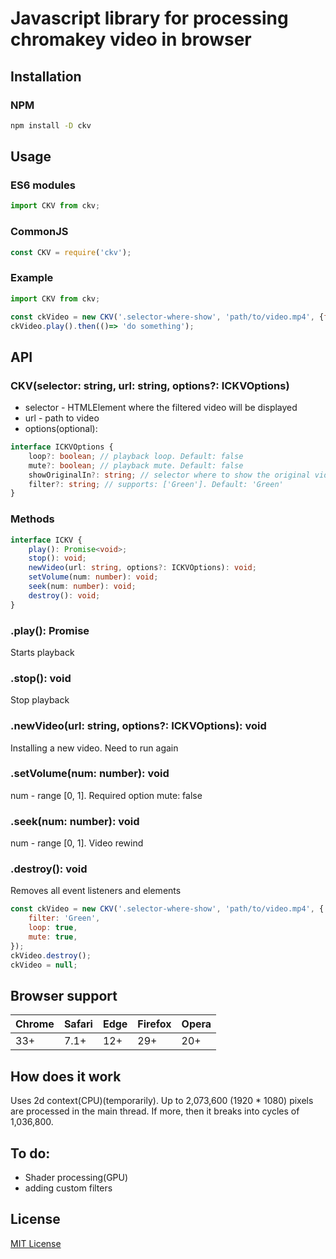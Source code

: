 # Javascript library for processing chromakey video in browser

## Installation

### NPM

```bash
npm install -D ckv
```

## Usage

### ES6 modules

```javascript
import CKV from ckv;
```

### CommonJS

```javascript
const CKV = require('ckv');
```

### Example

```javascript
import CKV from ckv;

const ckVideo = new CKV('.selector-where-show', 'path/to/video.mp4', {filter: 'Green', loop: true, mute: true});
ckVideo.play().then(()=> 'do something');
```

## API

### CKV(selector: string, url: string, options?: ICKVOptions)

-   selector - HTMLElement where the filtered video will be displayed
-   url - path to video
-   options(optional):

```typescript
interface ICKVOptions {
    loop?: boolean; // playback loop. Default: false
    mute?: boolean; // playback mute. Default: false
    showOriginalIn?: string; // selector where to show the original video. Default: null
    filter?: string; // supports: ['Green']. Default: 'Green'
}
```

### Methods

```typescript
interface ICKV {
    play(): Promise<void>;
    stop(): void;
    newVideo(url: string, options?: ICKVOptions): void;
    setVolume(num: number): void;
    seek(num: number): void;
    destroy(): void;
}
```

### .play(): Promise<void>

Starts playback

### .stop(): void

Stop playback

### .newVideo(url: string, options?: ICKVOptions): void

Installing a new video. Need to run again

### .setVolume(num: number): void

num - range [0, 1]. Required option mute: false

### .seek(num: number): void

num - range [0, 1]. Video rewind

### .destroy(): void

Removes all event listeners and elements

```javascript
const ckVideo = new CKV('.selector-where-show', 'path/to/video.mp4', {
    filter: 'Green',
    loop: true,
    mute: true,
});
ckVideo.destroy();
ckVideo = null;
```

## Browser support

| Chrome | Safari | Edge | Firefox | Opera |
| ------ | ------ | ---- | ------- | ----- |
| 33+    | 7.1+   | 12+  | 29+     | 20+   |

## How does it work

Uses 2d context(CPU)(temporarily).
Up to 2,073,600 (1920 \* 1080) pixels are processed in the main thread. If more, then it breaks into cycles of 1,036,800.

## To do:

-   Shader processing(GPU)
-   adding custom filters

## License

[MIT License](./LICENSE)
